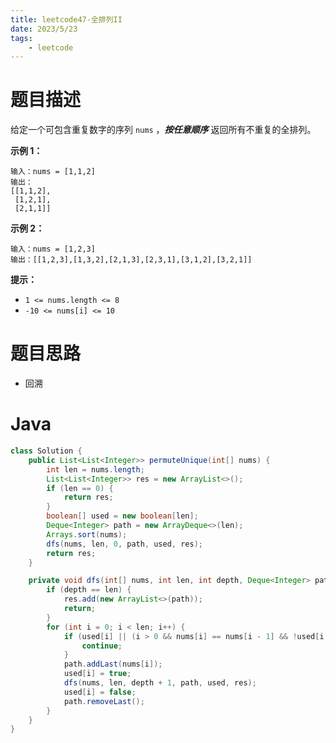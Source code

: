 ```yaml
---
title: leetcode47-全排列II
date: 2023/5/23
tags: 
    - leetcode
---
```


# 题目描述

给定一个可包含重复数字的序列 `nums` ，***按任意顺序*** 返回所有不重复的全排列。



**示例 1：**

```
输入：nums = [1,1,2]
输出：
[[1,1,2],
 [1,2,1],
 [2,1,1]]
```

**示例 2：**

```
输入：nums = [1,2,3]
输出：[[1,2,3],[1,3,2],[2,1,3],[2,3,1],[3,1,2],[3,2,1]]
```



**提示：**

- `1 <= nums.length <= 8`
- `-10 <= nums[i] <= 10`

# 题目思路

- 回溯

# Java
```java
class Solution {
    public List<List<Integer>> permuteUnique(int[] nums) {
        int len = nums.length;
        List<List<Integer>> res = new ArrayList<>();
        if (len == 0) {
            return res;
        }
        boolean[] used = new boolean[len];
        Deque<Integer> path = new ArrayDeque<>(len);
        Arrays.sort(nums);
        dfs(nums, len, 0, path, used, res);
        return res;
    }

    private void dfs(int[] nums, int len, int depth, Deque<Integer> path, boolean[] used, List<List<Integer>> res) {
        if (depth == len) {
            res.add(new ArrayList<>(path));
            return;
        }
        for (int i = 0; i < len; i++) {
            if (used[i] || (i > 0 && nums[i] == nums[i - 1] && !used[i - 1])) {
                continue;
            }
            path.addLast(nums[i]);
            used[i] = true;
            dfs(nums, len, depth + 1, path, used, res);
            used[i] = false;
            path.removeLast();
        }
    }
}
```

